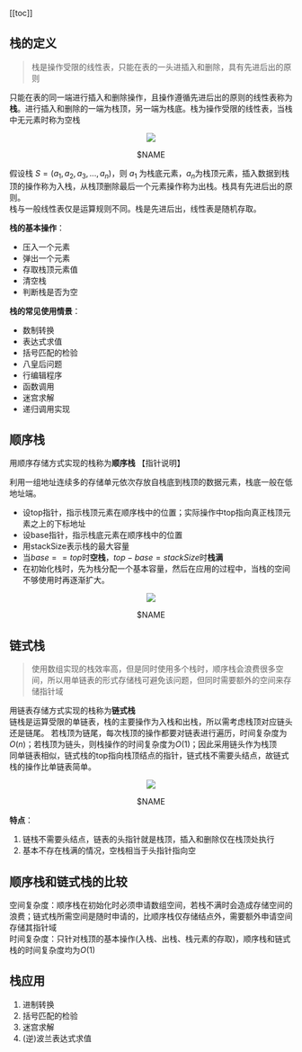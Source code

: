 [[toc]]
## 栈的定义
> 栈是操作受限的线性表，只能在表的一头进插入和删除，具有先进后出的原则

只能在表的同一端进行插入和删除操作，且操作遵循先进后出的原则的线性表称为**栈**。进行插入和删除的一端为栈顶，另一端为栈底。栈为操作受限的线性表，当栈中无元素时称为空栈

<div align="center">
    <img src="https://blog-review-notes.oss-cn-beijing.aliyuncs.com/algorithm/data-structures/_images/栈_示例图.png">
    <p>$NAME</p>
</div>

假设栈 $S=(a_1,a_2,a_3,...,a_n)$，则 $a_1$ 为栈底元素，$a_n$为栈顶元素，插入数据到栈顶的操作称为入栈，从栈顶删除最后一个元素操作称为出栈。栈具有先进后出的原则。  
栈与一般线性表仅是运算规则不同。栈是先进后出，线性表是随机存取。

**栈的基本操作**：   
- 压入一个元素  
- 弹出一个元素  
- 存取栈顶元素值  
- 清空栈  
- 判断栈是否为空  

**栈的常见使用情景**：  
- 数制转换  
- 表达式求值  
- 括号匹配的检验  
- 八皇后问题  
- 行编辑程序  
- 函数调用  
- 迷宫求解  
- 递归调用实现  

## 顺序栈
用顺序存储方式实现的栈称为**顺序栈**
【指针说明】

利用一组地址连续多的存储单元依次存放自栈底到栈顶的数据元素，栈底一般在低地址端。
* 设top指针，指示栈顶元素在顺序栈中的位置；实际操作中top指向真正栈顶元素之上的下标地址
* 设base指针，指示栈底元素在顺序栈中的位置
* 用stackSize表示栈的最大容量
* 当$base==top$时**空栈**，$top-base=stackSize$时**栈满**
* 在初始化栈时，先为栈分配一个基本容量，然后在应用的过程中，当栈的空间不够使用时再逐渐扩大。

<div align="center">
    <img src="https://blog-review-notes.oss-cn-beijing.aliyuncs.com/algorithm/data-structures/_images/栈_顺序栈.png">
    <p>$NAME</p>
</div>

## 链式栈
> 使用数组实现的栈效率高，但是同时使用多个栈时，顺序栈会浪费很多空间，所以用单链表的形式存储栈可避免该问题，但同时需要额外的空间来存储指针域

用链表存储方式实现的栈称为**链式栈**  
链栈是运算受限的单链表，栈的主要操作为入栈和出栈，所以需考虑栈顶对应链头还是链尾。
若栈顶为链尾，每次栈顶的操作都要对链表进行遍历，时间复杂度为$O(n)$；若栈顶为链头，则栈操作的时间复杂度为$O(1)$；因此采用链头作为栈顶  
同单链表相似，链式栈的top指向栈顶结点的指针，链式栈不需要头结点，故链式栈的操作比单链表简单。

<div align="center">
    <img src="https://blog-review-notes.oss-cn-beijing.aliyuncs.com/algorithm/data-structures/_images/栈_链栈.png">
    <p>$NAME</p>
</div>

**特点**：
1. 链栈不需要头结点，链表的头指针就是栈顶，插入和删除仅在栈顶处执行
1. 基本不存在栈满的情况，空栈相当于头指针指向空

## 顺序栈和链式栈的比较
空间复杂度：顺序栈在初始化时必须申请数组空间，若栈不满时会造成存储空间的浪费；链式栈所需空间是随时申请的，比顺序栈仅存储结点外，需要额外申请空间存储其指针域  
时间复杂度：只针对栈顶的基本操作(入栈、出栈、栈元素的存取)，顺序栈和链式栈的时间复杂度均为$O(1)$

## 栈应用
1. 进制转换
1. 括号匹配的检验
1. 迷宫求解
1. (逆)波兰表达式求值